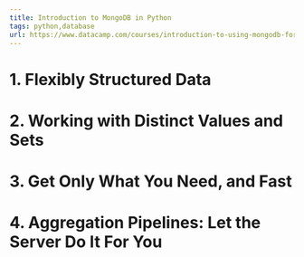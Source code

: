 ```yaml
---
title: Introduction to MongoDB in Python
tags: python,database
url: https://www.datacamp.com/courses/introduction-to-using-mongodb-for-data-science-with-python
---
```


# 1. Flexibly Structured Data

# 2. Working with Distinct Values and Sets

# 3. Get Only What You Need, and Fast

# 4. Aggregation Pipelines: Let the Server Do It For You

